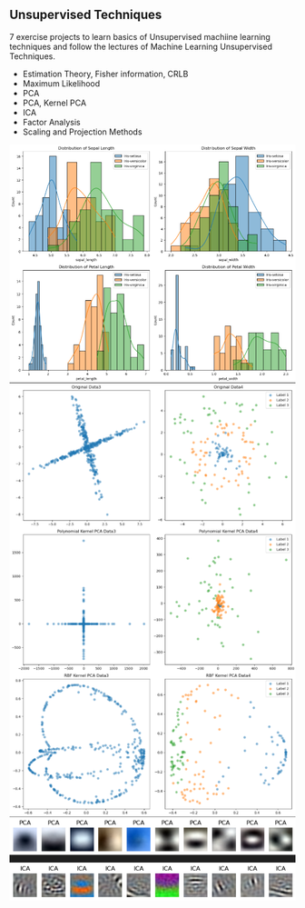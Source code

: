 ## Unsupervised Techniques

7 exercise projects to learn basics of Unsupervised machiine learning techniques and follow the lectures of Machine Learning Unsupervised Techniques.

- Estimation Theory, Fisher information, CRLB
- Maximum Likelihood
- PCA
- PCA, Kernel PCA
- ICA
- Factor Analysis
- Scaling and Projection Methods

<p align="center">
<img align="center" src="figs/sepal.png"/>
<img align="center" src="figs/ica.png"/>
<img align="center" src="figs/pca_ica.png"/>
</p>
